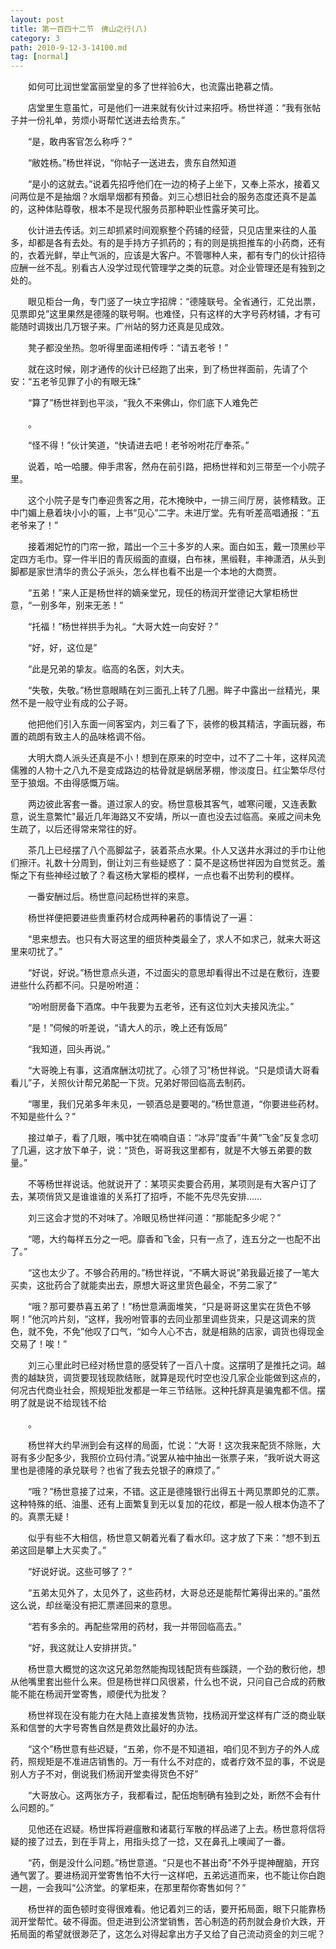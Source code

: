 ```yaml
---
layout: post
title: 第一百四十二节　佛山之行(八)
category: 3
path: 2010-9-12-3-14100.md
tag: [normal]
---
```


　　如何可比润世堂富丽堂皇的多了世祥验6大，也流露出艳慕之情。

　　店堂里生意虽忙，可是他们一进来就有伙计过来招呼。杨世祥道：“我有张帖子并一份礼单，劳烦小哥帮忙送进去给贵东。”

　　“是，敢冉客官怎么称呼？”

　　“敝姓杨。”杨世祥说，“你帖子一送进去，贵东自然知道

　　“是小的这就去。”说着先招呼他们在一边的椅子上坐下，又奉上茶水，接着又问两位是不是抽烟？水烟旱烟都有预备。刘三心想旧社会的服务态度还真不是盖的，这种体贴尊敬，根本不是现代服务员那种职业性露牙笑可比。

　　伙计进去传话。刘三却抓紧时间观察整个药铺的经营，只见店里来往的人虽多，却都是各有去处。有的是手持方子抓药的；有的则是挑担推车的小药商，还有的，衣着光鲜，举止气派的，应该是大客户。不管哪种人来，都有专门的伙计招待应酬一丝不乱。别看古人没学过现代管理学之类的玩意。对企业管理还是有独到之处的。

　　眼见柜台一角，专门竖了一块立字招牌：“德隆联号。全省通行，汇兑出票，见票即兑”这里果然是德隆的联号啊。也难怪，只有这样的大字号药材铺，才有可能随时调拨出几万银子来。广州站的努力还真是见成效。

　　凳子都没坐热。忽听得里面递相传呼：“请五老爷！”

　　就在这时候，刚才通传的伙计已经跑了出来，到了杨世祥面前，先请了个安：“五老爷见罪了小的有眼无珠”

　　“算了”杨世祥到也平淡，“我久不来佛山，你们底下人难免芒

　　。

　　“怪不得！”伙计笑道，“快请进去吧！老爷吩咐花厅奉茶。”

　　说着，哈一哈腰。伸手肃客，然舟在前引路，把杨世祥和刘三带至一个小院子里。

　　这个小院子是专门奉迎贵客之用，花木掩映中，一排三间厅房，装修精致。正中门媚上悬着块小小的匾，上书“见心”二字。未进厅堂。先有听差高唱通报：“五老爷来了！”

　　接着湘妃竹的门帘一掀，踏出一个三十多岁的人来。面白如玉，戴一顶黑纱平定四方毛巾。穿一件半旧的青灰缎面的直缀，白布袜，黑缎鞋，丰神潇洒，从头到脚都是家世清华的贵公子派头，怎么样也看不出是一个本地的大商贾。

　　“五弟！”来人正是杨世祥的嫡亲堂兄，现任的杨润开堂德记大掌柜杨世意，“一别多年，别来无恙！”

　　“托福！”杨世祥拱手为礼。“大哥大姓一向安好？”

　　“好，好，这位是”

　　“此是兄弟的挚友。临高的名医，刘大夫。

　　“失敬，失敬。”杨世意眼睛在刘三面孔上转了几圈。眸子中露出一丝精光，果然不是一般守业有成的公子哥。

　　他把他们引入东面一间客室内，刘三看了下，装修的极其精洁，字画玩器，布置的疏朗有致主人的品味格调不俗。

　　大明大商人派头还真是不小！想到在原来的时空中，过不了二十年，这样风流儒雅的人物十之八九不是变成路边的枯骨就是蜗居茅棚，惨淡度日。红尘繁华尽付至于狼烟。不由得感慨万端。

　　两边彼此客套一番。道过家人的安。杨世意极其客气，嘘寒问暖，又连表歉意，说生意繁忙"最近几年海路又不安靖，所以一直也没去过临高。亲戚之间未免生疏了，以后还得常来常往的好。

　　茶几上已经摆了八个高脚盆子，装着茶点水果。仆人又送井水湃过的手巾让他们擦汗。礼数十分周到，倒让刘三有些疑惑了：莫不是这杨世祥因为自觉贫乏。羞惭之下有些神经过敏了？看这杨大掌柜的模样，一点也看不出势利的模样。

　　一番安酬过后。杨世意问起杨世祥的来意。

　　杨世祥便把要进些贵重药材合成两种暑药的事情说了一遍：

　　“思来想去。也只有大哥这里的细货种类最全了，求人不如求己，就来大哥这里来叨扰了。”

　　“好说，好说。”杨世意点头道，不过面尖的意思却看得出不过是在敷衍，连要进些什么药都不问。只是吩咐道：

　　“吩咐厨房备下酒席。中午我要为五老爷，还有这位刘大夫接风洗尘。”

　　“是！”伺候的听差说，“请大人的示，晚上还有饭局”

　　“我知道，回头再说。”

　　“大哥晚上有事，这酒席酬汰叨扰了。心领了习”杨世祥说。“只是烦请大哥看看儿”子，关照伙计帮兄弟配一下货。兄弟好带回临高去制药。

　　“哪里，我们兄弟多年未见，一顿酒总是要喝的。”杨世意道，“你要进些药材。不知是些什么？”

　　接过单子，看了几眼，嘴中犹在喃喃自语：“冰异”度香”牛黄”飞金”反复念叨了几遍，这才放下单子，说：“货色，哥哥我这里都有，就是不大够五弟要的数量。”

　　不等杨世祥说话。他就说开了：某项买卖要合药用，某项则是有大客户订了去，某项俏货又是谁谁谁的关系打了招呼，不能不先尽先安排……

　　刘三这会才觉的不对味了。冷眼见杨世祥问道：“那能配多少呢？”

　　“嗯，大约每样五分之一吧。靡香和飞金，只有一点了，连五分之一也配不出了。”

　　“这也太少了。不够合药用的。”杨世祥说，“不瞒大哥说”弟我最近接了一笔大买卖，这批药合了就能卖出去，原想大哥这里货色最全，不劳二家了”

　　“哦？那可要恭喜五弟了！”杨世意满面堆笑，“只是哥哥这里实在货色不够啊！”他沉吟片刻，“这样，我吩咐管事的去同业那里调些货来，只是这调来的货色，就不免，不免”他叹了口气，“如今人心不古，就是相熟的店家，调货也得现金交易了！唉！”

　　刘三心里此时已经对杨世意的感受转了一百八十度。这摆明了是推托之词。越贵的越缺货，调货要现钱现款结账，就算是现代时空也没几家企业能做到这点的，何况古代商业社会，照规矩批发都是一年三节结账。这种托辞真是骗鬼都不信。摆明了就是说不给现钱不给

　　。

　　杨世祥大约早洲到会有这样的局面，忙说：“大哥！这次我来配货不除账，大哥有多少配多少，我照价立码付清。”说罢从袖中抽出一张票子来，“我听说大哥这里也是德隆的承兑联号？也省了我去兑银子的麻烦了。”

　　“哦？”杨世意接了过来，不错。这正是德隆银行出得五十两见票即兑的汇票。这种特殊的纸、油墨、还有上面繁复到无以复加的花纹，都是一般人根本伪造不了的。真票无疑！

　　似乎有些不大相信，杨世意又朝着光看了看水印。这才放了下来：“想不到五弟这回是攀上大买卖了。”

　　“好说好说。这些可够了？”

　　“五弟太见外了，太见外了，这些药材，大哥总还是能帮忙筹得出来的。”虽然这么说，却丝毫没有把汇票递回来的意思。

　　“若有多余的。再配些常用的药材，我一并带回临高去。”

　　“好，我这就让人安排拼货。”

　　杨世意大概觉的这次这兄弟忽然能掏现钱配货有些蹊跷，一个劲的敷衍他，想从他嘴里套出些什么来。但是杨世祥口风很紧，什么也不说，只问自己合成的药散能不能在杨润开堂寄售，顺便代为批发？

　　杨世祥现在没有能力在大陆上直接发售货物，找杨润开堂这样有广泛的商业联系和信誉的大字号寄售自然是费效比最好的办法。

　　“这个”杨世意有些迟疑，“五弟，你不是不知道祖，咱们见不到方子的外人成药，照规矩是不准进店销售的。万一有什么不对症的，或者疗效不显的事，不说是别人方子不对，倒说我们杨润开堂卖得货色不好”

　　“大哥放心。这两张方子，我都看过，配伍炮制确有独到之处，断然不会有什么问题的。”

　　见他还在迟疑。杨世挥将避瘟散和诸葛行军散的样品递了上去。杨世意将信将疑的接了过去，到在手背上，用指头捻了一捻，又在鼻孔上噢闻了一番。

　　“药，倒是没什么问题。”杨世意道。“只是也不甚出奇"不外乎提神醒脑，开窍通气罢了。要进杨润开堂寄售怕不大行一这样吧，五弟远道而来，也不能让你白跑一趟，一会我叫“公济堂。的掌柜来，在那里帮你寄售如何？”

　　杨世祥的面色顿时变得很难看。他记着刘三的话，要开拓局面，眼下只能靠杨润开堂帮忙。破不得面。但走进到公济堂销售，苦心制造的药剂就会身价大跌，开拓局面的希望就很渺茫了，这怎么对得起拿出方子又给了自己流动资金的刘三呢？